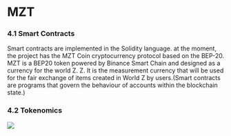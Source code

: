 # MZT

### 4.1 Smart Contracts <a href="#4.1-smart-contracts" id="4.1-smart-contracts"></a>

Smart contracts are implemented in the Solidity language. at the moment, the project has the MZT Coin cryptocurrency protocol based on the BEP-20. MZT is a BEP20 token powered by Binance Smart Chain and designed as a currency for the world Z. Z. It is the measurement currency that will be used for the fair exchange of items created in World Z by users.(Smart contracts are programs that govern the behaviour of accounts within the blockchain state.)

### 4.2 Tokenomics  <a href="#4.2-tokenomics" id="4.2-tokenomics"></a>

![](https://3699729896-files.gitbook.io/\~/files/v0/b/gitbook-x-prod.appspot.com/o/spaces%2FOSfRtScG6FC3fwEo7DyR%2Fuploads%2Fj3x89GwosnudJrresZEW%2Fimage.png?alt=media\&token=7f3d929a-b44d-422b-a88e-aa51ab088875)
